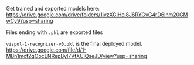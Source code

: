 Get trained and exported models here: https://drive.google.com/drive/folders/1ivzXCiHei8J6RYGvG4rD6lnm20GMwCy9?usp=sharing <br/>

Files ending with `.pkl` are exported files <br>

`vispol-1-recognizer-v0.pkl` is the final deployed model.
https://drive.google.com/file/d/1-MBn1mct2qOocENRepByl7VtXUiQseJD/view?usp=sharing

